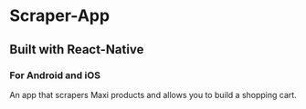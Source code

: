 # Scraper-App


## Built with React-Native

### For Android and iOS

An app that scrapers Maxi products and allows you to build a shopping cart.
